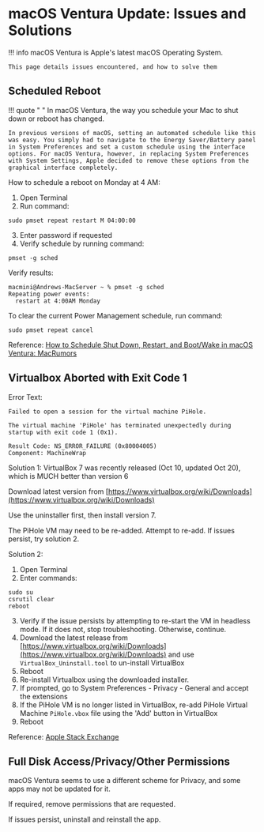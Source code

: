 # macOS Ventura Update: Issues and Solutions

!!! info
    macOS Ventura is Apple's latest macOS Operating System. 

    This page details issues encountered, and how to solve them 

## Scheduled Reboot

!!! quote " "
    In macOS Ventura, the way you schedule your Mac to shut down or reboot has changed.

    In previous versions of macOS, setting an automated schedule like this was easy. You simply had to navigate to the Energy Saver/Battery panel in System Preferences and set a custom schedule using the interface options. For ‌macOS Ventura‌, however, in replacing System Preferences with System Settings, Apple decided to remove these options from the graphical interface completely.

How to schedule a reboot on Monday at 4 AM:

1. Open Terminal
2. Run command:
```
sudo pmset repeat restart M 04:00:00
```
3. Enter password if requested
4. Verify schedule by running command:
```
pmset -g sched
```



Verify results: 
```
macmini@Andrews-MacServer ~ % pmset -g sched
Repeating power events:
  restart at 4:00AM Monday
```



To clear the current Power Management schedule, run command:
```
sudo pmset repeat cancel
```

Reference: [How to Schedule Shut Down, Restart, and Boot/Wake in macOS Ventura: MacRumors](https://www.macrumors.com/how-to/schedule-shut-down-boot-up-macos-ventura/)





## Virtualbox Aborted with Exit Code 1

Error Text:
````
Failed to open a session for the virtual machine PiHole.

The virtual machine 'PiHole' has terminated unexpectedly during startup with exit code 1 (0x1).

Result Code: NS_ERROR_FAILURE (0x80004005)
Component: MachineWrap
````

Solution 1: 
VirtualBox 7 was recently released (Oct 10, updated Oct 20), which is MUCH better than version 6

Download latest version from [https://www.virtualbox.org/wiki/Downloads](https://www.virtualbox.org/wiki/Downloads)

Use the uninstaller first, then install version 7. 

The PiHole VM may need to be re-added. Attempt to re-add. If issues persist, try solution 2. 


Solution 2: 

1. Open Terminal
2. Enter commands:
````
sudo su
csrutil clear
reboot
````
3. Verify if the issue persists by attempting to re-start the VM in headless mode. If it does not, stop troubleshooting. Otherwise, continue. 
4. Download the latest release from [https://www.virtualbox.org/wiki/Downloads](https://www.virtualbox.org/wiki/Downloads) and use `VirtualBox_Uninstall.tool` to un-install VirtualBox
5. Reboot
6. Re-install Virtualbox using the downloaded installer. 
7. If prompted, go to System Preferences - Privacy - General and accept the extensions
8. If the PiHole VM is no longer listed in VirtualBox, re-add PiHole Virtual Machine `PiHole.vbox` file using the 'Add' button in VirtualBox
8. Reboot

Reference: [Apple Stack Exchange](https://apple.stackexchange.com/q/408154)

## Full Disk Access/Privacy/Other Permissions

macOS Ventura seems to use a different scheme for Privacy, and some apps may not be updated for it. 

If required, remove permissions that are requested. 

If issues persist, uninstall and reinstall the app. 
